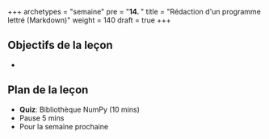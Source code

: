 +++
archetypes = "semaine"
pre = "<b>14. </b>"
title = "Rédaction d'un programme lettré (Markdown)"
weight = 140
draft = true
+++

## Objectifs de la leçon

- 


## Plan de la leçon

- **Quiz**:  Bibliothèque NumPy (10 mins)
- Pause 5 mins
- Pour la semaine prochaine

